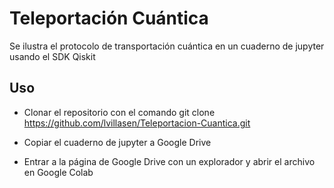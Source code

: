 # Teleportación Cuántica
Se ilustra el protocolo de transportación cuántica en un cuaderno de jupyter usando el SDK Qiskit

## Uso

- Clonar el repositorio con el comando git clone https://github.com/lvillasen/Teleportacion-Cuantica.git
 
- Copiar el cuaderno de jupyter a Google Drive
 
- Entrar a la página de Google Drive con un explorador y abrir el archivo en Google Colab
